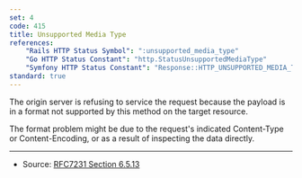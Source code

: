 ```yaml
---
set: 4
code: 415
title: Unsupported Media Type
references:
    "Rails HTTP Status Symbol": ":unsupported_media_type"
    "Go HTTP Status Constant": "http.StatusUnsupportedMediaType"
    "Symfony HTTP Status Constant": "Response::HTTP_UNSUPPORTED_MEDIA_TYPE"
standard: true
---
```


The origin server is refusing to service the request because the payload is in a format not supported by this method on the target resource.

The format problem might be due to the request's indicated Content-Type or Content-Encoding, or as a result of inspecting the data directly.

---

* Source: [RFC7231 Section 6.5.13][1]

[1]: <http://tools.ietf.org/html/rfc7231#section-6.5.13>
